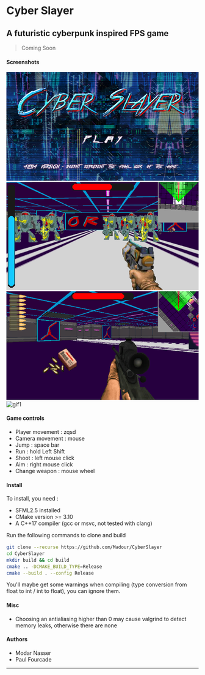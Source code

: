 # Cyber Slayer

## A futuristic cyberpunk inspired FPS game

> Coming Soon

#### Screenshots

![screenshot1](media/screen1.png)
![screenshot2](media/screen2.png)
![screenshot3](media/screen3.png)
![gif1](media/gif1.gif)

#### Game controls

- Player movement : zqsd
- Camera movement : mouse
- Jump : space bar
- Run : hold Left Shift
- Shoot : left mouse click
- Aim : right mouse click
- Change weapon : mouse wheel



#### Install

To install, you need : 

- SFML2.5 installed
- CMake version >= 3.10
- A C++17 compiler (gcc or msvc, not tested with clang)

Run the following commands to clone and build 

```bash
git clone --recurse https://github.com/Madour/CyberSlayer
cd CyberSlayer
mkdir build && cd build
cmake .. -DCMAKE_BUILD_TYPE=Release
cmake --build . --config Release
```

You'll maybe get some warnings when compiling (type conversion from float to int / int to float), you can ignore them.

#### Misc

- Choosing an antialiasing higher than 0 may cause valgrind to detect memory leaks, otherwise there are none

#### Authors

- Modar Nasser
- Paul Fourcade

---
